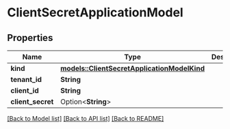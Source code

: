 # ClientSecretApplicationModel

## Properties

Name | Type | Description | Notes
------------ | ------------- | ------------- | -------------
**kind** | [**models::ClientSecretApplicationModelKind**](ClientSecretApplicationModelKind.md) |  | 
**tenant_id** | **String** |  | 
**client_id** | **String** |  | 
**client_secret** | Option<**String**> |  | [optional]

[[Back to Model list]](../README.md#documentation-for-models) [[Back to API list]](../README.md#documentation-for-api-endpoints) [[Back to README]](../README.md)


